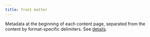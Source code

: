 ```yaml
---
title: front matter
---
```


Metadata at the beginning of each content page, separated from the content by format-specific delimiters. See&nbsp;[details](/content-management/front-matter/).

